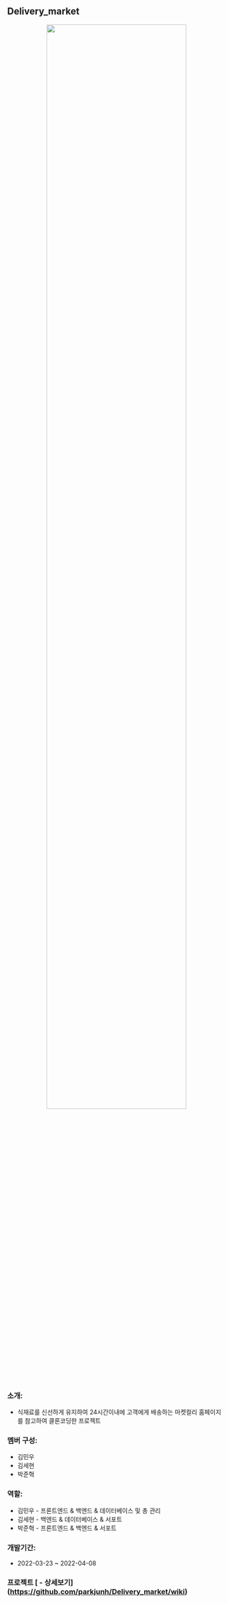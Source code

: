 ## Delivery_market

<p align="center"><img src="https://user-images.githubusercontent.com/94505653/162961357-0031a2e7-a71f-414f-9b8b-c4526318f949.png" margin="0px auto" width="80%" height="80%"></p>

### 소개:
* 식재료를 신선하게 유지하여 24시간이내에 고객에게 배송하는 마켓컬리 홈페이지를 참고하여 클론코딩한 프로젝트

### 멤버 구성: 
* 김민우 
* 김세현
* 박준혁

### 역할:
* 김민우 - 프론트엔드 & 백엔드 & 데이터베이스 및 총 관리
* 김세현 - 백엔드 & 데이터베이스 & 서포트
* 박준혁 - 프론트엔드 & 백엔드 & 서포트

### 개발기간:
* 2022-03-23 ~ 2022-04-08

### 프로젝트  [ - 상세보기] (https://github.com/parkjunh/Delivery_market/wiki)

